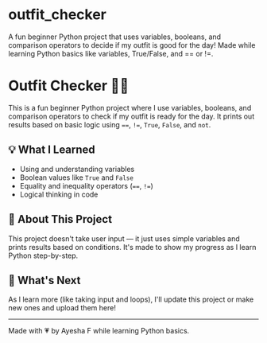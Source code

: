 # outfit_checker
A fun beginner Python project that uses variables, booleans, and comparison operators to decide if my outfit is good for the day! Made while learning Python basics like variables, True/False, and == or !=.
# Outfit Checker 👗👟

This is a fun beginner Python project where I use variables, booleans, and comparison operators to check if my outfit is ready for the day. It prints out results based on basic logic using `==`, `!=`, `True`, `False`, and `not`.

## 💡 What I Learned
- Using and understanding variables
- Boolean values like `True` and `False`
- Equality and inequality operators (`==`, `!=`)
- Logical thinking in code

## 📁 About This Project
This project doesn't take user input — it just uses simple variables and prints results based on conditions. It's made to show my progress as I learn Python step-by-step.

## 🚀 What's Next
As I learn more (like taking input and loops), I'll update this project or make new ones and upload them here!

---

Made with 💗 by Ayesha F while learning Python basics.
